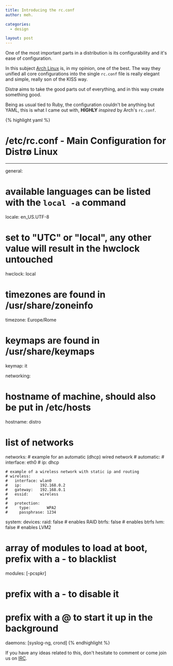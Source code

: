 ```yaml
---
title: Introducing the rc.conf
author: meh.

categories:
  - design

layout: post
---
```


One of the most important parts in a distribution is its configurability and it's ease of configuration.

In this subject [Arch Linux](http://archlinux.org) is, in my opinion, one of the best. The way they
unified all core configurations into the single `rc.conf` file is really elegant and simple, really
son of the KISS way.

Distrø aims to take the good parts out of everything, and in this way create something good.

Being as usual tied to Ruby, the configuration couldn't be anything but YAML, this is what I came out
with, **HIGHLY** _inspired_ by Arch's `rc.conf`.

{% highlight yaml %}
# /etc/rc.conf - Main Configuration for Distrø Linux
---

general:
  # available languages can be listed with the `local -a` command
  locale: en_US.UTF-8

  # set to "UTC" or "local", any other value will result in the hwclock untouched
  hwclock: local

  # timezones are found in /usr/share/zoneinfo
  timezone: Europe/Rome

  # keymaps are found in /usr/share/keymaps
  keymap: it

networking:
  # hostname of machine, should also be put in /etc/hosts
  hostname: distro

  # list of networks
  networks:
    # example for an automatic (dhcp) wired network
    # automatic:
    #   interface: eth0
    #   ip:        dhcp

    # example of a wireless network with static ip and routing
    # wireless:
    #   interface: wlan0
    #   ip:        192.168.0.2
    #   gateway:   192.168.0.1
    #   essid:     wireless
    #
    #   protection:
    #     type:       WPA2
    #     passphrase: 1234

system:
  devices:
    raid:  false # enables RAID
    btrfs: false # enables btrfs
    lvm:   false # enables LVM2

  # array of modules to load at boot, prefix with a - to blacklist
  modules: [-pcspkr]

  # prefix with a - to disable it
  # prefix with a @ to start it up in the background
  daemons: [syslog-ng, crond]
{% endhighlight %}

If you have any ideas related to this, don't hesitate to comment or come join us on
[IRC](/docs/en/contributing.html#irc).
